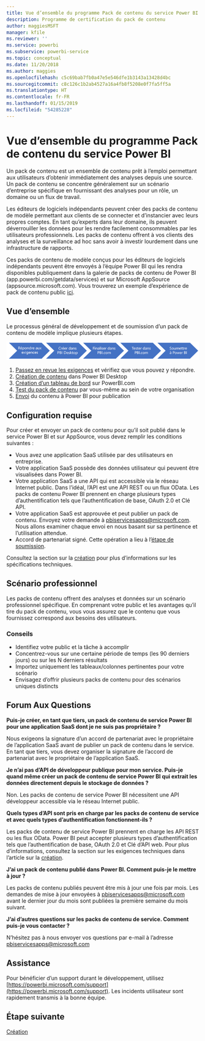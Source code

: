 ```yaml
---
title: Vue d’ensemble du programme Pack de contenu du service Power BI
description: Programme de certification du pack de contenu
author: maggiesMSFT
manager: kfile
ms.reviewer: ''
ms.service: powerbi
ms.subservice: powerbi-service
ms.topic: conceptual
ms.date: 11/20/2018
ms.author: maggies
ms.openlocfilehash: c5c69bab7fb0a47e5e546dfe1b3143a13428d4bc
ms.sourcegitcommit: c8c126c1b2ab4527a16a4fb8f5208e0f7fa5ff5a
ms.translationtype: HT
ms.contentlocale: fr-FR
ms.lasthandoff: 01/15/2019
ms.locfileid: "54285228"
---
```

# <a name="overview-of-the-power-bi-service-content-pack-program"></a>Vue d’ensemble du programme Pack de contenu du service Power BI
Un pack de contenu est un ensemble de contenu prêt à l’emploi permettant aux utilisateurs d’obtenir immédiatement des analyses depuis une source. Un pack de contenu se concentre généralement sur un scénario d’entreprise spécifique en fournissant des analyses pour un rôle, un domaine ou un flux de travail.

Les éditeurs de logiciels indépendants peuvent créer des packs de contenu de modèle permettant aux clients de se connecter et d’instancier avec leurs propres comptes. En tant qu’experts dans leur domaine, ils peuvent déverrouiller les données pour les rendre facilement consommables par les utilisateurs professionnels. Les packs de contenu offrent à vos clients des analyses et la surveillance ad hoc sans avoir à investir lourdement dans une infrastructure de rapports.

Ces packs de contenu de modèle conçus pour les éditeurs de logiciels indépendants peuvent être envoyés à l’équipe Power BI qui les rendra disponibles publiquement dans la galerie de packs de contenu de Power BI (app.powerbi.com/getdata/services) et sur Microsoft AppSource (appsource.microsoft.com). Vous trouverez un exemple d’expérience de pack de contenu public [ici](template-content-pack-experience.md).

## <a name="overview"></a>Vue d’ensemble
Le processus général de développement et de soumission d’un pack de contenu de modèle implique plusieurs étapes.

 ![Processus](media/service-content-pack-overview/developer-content-pack-overview.png)

1. [Passez en revue les exigences](#requirements) et vérifiez que vous pouvez y répondre.
2. [Création de contenu](template-content-pack-authoring.md#queries) dans Power BI Desktop
3. [Création d’un tableau de bord](template-content-pack-authoring.md#dashboard) sur PowerBI.com
4. [Test du pack de contenu](template-content-pack-testing.md) par vous-même au sein de votre organisation
5. [Envoi](template-content-pack-testing.md#submission) du contenu à Power BI pour publication

<a name="requirements"></a>

## <a name="requirements"></a>Configuration requise
Pour créer et envoyer un pack de contenu pour qu’il soit publié dans le service Power BI et sur AppSource, vous devez remplir les conditions suivantes :

* Vous avez une application SaaS utilisée par des utilisateurs en entreprise.
* Votre application SaaS possède des données utilisateur qui peuvent être visualisées dans Power BI.
* Votre application SaaS a une API qui est accessible via le réseau Internet public. Dans l’idéal, l’API est une API REST ou un flux OData. Les packs de contenu Power BI prennent en charge plusieurs types d’authentification tels que l’authentification de base, OAuth 2.0 et Clé API. 
* Votre application SaaS est approuvée et peut publier un pack de contenu. Envoyez votre demande à pbiservicesapps@microsoft.com. Nous allons examiner chaque envoi en nous basant sur sa pertinence et l’utilisation attendue. 
* Accord de partenariat signé. Cette opération a lieu à l’[étape de soumission](template-content-pack-testing.md#submission).

Consultez la section sur la [création](template-content-pack-authoring.md) pour plus d’informations sur les spécifications techniques.

## <a name="business-scenario"></a>Scénario professionnel
Les packs de contenu offrent des analyses et données sur un scénario professionnel spécifique. En comprenant votre public et les avantages qu’il tire du pack de contenu, vous vous assurez que le contenu que vous fournissez correspond aux besoins des utilisateurs.

### <a name="tips"></a>Conseils
* Identifiez votre public et la tâche à accomplir  
* Concentrez-vous sur une certaine période de temps (les 90 derniers jours) ou sur les N derniers résultats  
* Importez uniquement les tableaux/colonnes pertinentes pour votre scénario  
* Envisagez d’offrir plusieurs packs de contenu pour des scénarios uniques distincts  

## <a name="frequently-asked-questions"></a>Forum Aux Questions
**Puis-je créer, en tant que tiers, un pack de contenu de service Power BI pour une application SaaS dont je ne suis pas propriétaire ?**

Nous exigeons la signature d’un accord de partenariat avec le propriétaire de l’application SaaS avant de publier un pack de contenu dans le service. En tant que tiers, vous devez organiser la signature de l’accord de partenariat avec le propriétaire de l’application SaaS.

**Je n’ai pas d’API de développeur publique pour mon service. Puis-je quand même créer un pack de contenu de service Power BI qui extrait les données directement depuis le stockage de données ?**

Non. Les packs de contenu de service Power BI nécessitent une API développeur accessible via le réseau Internet public.

**Quels types d’API sont pris en charge par les packs de contenu de service et avec quels types d’authentification fonctionnent-ils ?**

Les packs de contenu de service Power BI prennent en charge les API REST ou les flux OData. Power BI peut accepter plusieurs types d’authentification tels que l’authentification de base, OAuth 2.0 et Clé d’API web. Pour plus d’informations, consultez la section sur les exigences techniques dans l’article sur la [création](template-content-pack-authoring.md#dashboard).

**J’ai un pack de contenu publié dans Power BI. Comment puis-je le mettre à jour ?**

Les packs de contenu publiés peuvent être mis à jour une fois par mois. Les demandes de mise à jour envoyées à [pbiservicesapps@microsoft.com](mailto:pbiservicesapps@microsoft.com) avant le dernier jour du mois sont publiées la première semaine du mois suivant.

**J’ai d’autres questions sur les packs de contenu de service. Comment puis-je vous contacter ?**

N’hésitez pas à nous envoyer vos questions par e-mail à l’adresse [pbiservicesapps@microsoft.com](mailto:pbiservicesapps@microsoft.com)

## <a name="support"></a>Assistance
Pour bénéficier d’un support durant le développement, utilisez [https://powerbi.microsoft.com/support](https://powerbi.microsoft.com/support). Les incidents utilisateur sont rapidement transmis à la bonne équipe.

## <a name="next-step"></a>Étape suivante
[Création](template-content-pack-authoring.md)